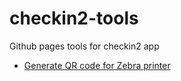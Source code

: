 # checkin2-tools
Github pages tools for checkin2 app

- [Generate QR code for Zebra printer](https://digitevent.github.io/checkin2-tools/generate-printer-qr-code.html)


